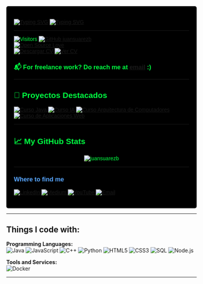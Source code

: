 <div style="font-family: 'Orbitron', sans-serif; background-color: #000000; color: #00FF41; padding: 20px; border-radius: 5px;">

[![Typing SVG](https://readme-typing-svg.demolab.com?font=Source%2BCode%2BPro&weight=600&size=60&duration=4963&pause=995&color=625C5EFB&background=FFFFFF&center=true&vCenter=true&width=1000&height=134&lines=Juan+Su%C3%A1rez;Project+Management;Software+Design)](https://git.io/typing-svg)
[![Typing SVG](https://readme-typing-svg.demolab.com?font=Source%2BCode%2BPro&weight=300&size=60&duration=4963&pause=995&color=625C5EFB&background=FFFFFF&center=true&vCenter=true&width=1287&height=134&lines=Software+Developer;Agile+Methodologies+(scrum+%26+xp);Principles%2C+Patterns+%26+Best+Practices)](https://git.io/typing-svg)

---

![Visitors](https://visitor-badge.laobi.icu/badge?page_id=juansuarezb.juansuarezb) [![GitHub juansuarezb](https://img.shields.io/github/followers/juansuarezb?label=Follow&style=social)](https://github.com/juansuarezb) <br> [![Open Source Love](https://badges.frapsoft.com/os/v1/open-source.svg?v=102)](https://github.com/ellerbrock/open-source-badge/) <br>
[![Descargar CV](https://img.shields.io/badge/Download-CV-informational?style=flat&logo=adobeacrobatreader&logoColor=white&color=0A66C2)](https://github.com/juansuarezb/juansuarezb-CV/raw/main/HojaVidaSuarezJuan.pdf)
[![Ver CV](https://img.shields.io/badge/View-CV-informational?style=flat&logo=readthedocs&logoColor=white&color=FF5733)](https://github.com/juansuarezb/juansuarezb-CV/blob/main/HojaVidaSuarezJuan.pdf)

<h3 align="left">📬 For freelance work? Do reach me at <a href="mailto:juandisuarez87@hotmail.com">email</a> :)</h3>

---

## 🌟 Proyectos Destacados

<a href="https://github.com/juansuarezb/CursoJava">
  <img align="center" src="https://github-readme-stats.vercel.app/api/pin/?username=juansuarezb&repo=CursoJava&show_icons=true&line_height=27&title_color=6aa6f8&text_color=8a919a&icon_color=6aa6f8&bg_color=22272e&show_stars=true&star_color=ffd700" alt="Curso Java" />
</a>

<a href="https://github.com/juansuarezb/InteligenciaArtificial">
  <img align="center" src="https://github-readme-stats.vercel.app/api/pin/?username=juansuarezb&repo=InteligenciaArtificial&show_icons=true&line_height=27&title_color=6aa6f8&text_color=8a919a&icon_color=6aa6f8&bg_color=22272e&show_stars=true&star_color=ffd700" alt="Curso IA" />
</a>

<a href="https://github.com/juansuarezb/ArquitecturaDeComputadores">
  <img align="center" src="https://github-readme-stats.vercel.app/api/pin/?username=juansuarezb&repo=ArquitecturaDeComputadores&show_icons=true&line_height=27&title_color=6aa6f8&text_color=8a919a&icon_color=6aa6f8&bg_color=22272e&show_stars=true&star_color=ffd700" alt="Curso Arquitectura de Computadores" />
</a>

<a href="https://github.com/juansuarezb/AplicacionesWeb">
  <img align="center" src="https://github-readme-stats.vercel.app/api/pin/?username=juansuarezb&repo=AplicacionesWeb&show_icons=true&line_height=27&title_color=6aa6f8&text_color=8a919a&icon_color=6aa6f8&bg_color=22272e&show_stars=true&star_color=ffd700" alt="Curso de Aplicaciones Web" />
</a>

--- 
## 📈 My GitHub Stats

<p align="center">
  <img src="https://github-readme-stats.vercel.app/api?username=juansuarezb&show_icons=true&theme=gotham" alt="juansuarezb" />
</p>

---
<h3 style="color: #58a6ff;">Where to find me</h3>
<p>
  <a href="https://www.linkedin.com/in/suarezjuandb" target="_blank">
    <img alt="LinkedIn" src="https://img.shields.io/badge/linkedin-%230077B5.svg?style=for-the-badge&logo=linkedin&logoColor=white" />
  </a>
  <a href="https://medium.com/@juandisuarez87" target="_blank">
    <img alt="Medium" src="https://img.shields.io/badge/Medium-%23000000.svg?style=for-the-badge&logo=Medium&logoColor=white" />
  </a>
  <a href="https://youtube.com/@dsb8091" target="_blank">
    <img alt="YouTube" src="https://img.shields.io/badge/YouTube-%23FF0000.svg?style=for-the-badge&logo=YouTube&logoColor=white" />
  </a>
  <a href="mailto:juandisuarez87@hotmail.com">
    <img alt="Email" src="https://img.shields.io/badge/Email-D14836?style=for-the-badge&logo=gmail&logoColor=white" />
  </a>
</p>
</div>

---
## Things I code with:
**Programming Languages:** <br>
![Java](https://img.shields.io/badge/Code-Java-informational?style=flat&logo=openjdk&logoColor=white&color=6aa6f8)
![JavaScript](https://img.shields.io/badge/Code-JavaScript-informational?style=flat&logo=javascript&logoColor=white&color=6aa6f8)
![C++](https://img.shields.io/badge/Code-C++-informational?style=flat&logo=c%2B%2B&logoColor=white&color=6aa6f8)
![Python](https://img.shields.io/badge/Code-Python-informational?style=flat&logo=python&logoColor=white&color=6aa6f8)
![HTML5](https://img.shields.io/badge/Code-HTML5-informational?style=flat&logo=html5&logoColor=white&color=6aa6f8)
![CSS3](https://img.shields.io/badge/Code-CSS3-informational?style=flat&logo=css3&logoColor=white&color=6aa6f8)
![SQL](https://img.shields.io/badge/Database-SQL-informational?style=flat&logo=postgresql&logoColor=white&color=6aa6f8)
![Node.js](https://img.shields.io/badge/Code-Node.js-informational?style=flat&logo=node.js&logoColor=white&color=6aa6f8)

**Tools and Services:** <br>
![Docker](https://img.shields.io/badge/Tools-Docker-informational?style=flat&logo=docker&logoColor=white&color=6aa6f8)

---

